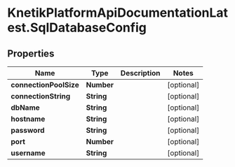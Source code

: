 # KnetikPlatformApiDocumentationLatest.SqlDatabaseConfig

## Properties
Name | Type | Description | Notes
------------ | ------------- | ------------- | -------------
**connectionPoolSize** | **Number** |  | [optional] 
**connectionString** | **String** |  | [optional] 
**dbName** | **String** |  | [optional] 
**hostname** | **String** |  | [optional] 
**password** | **String** |  | [optional] 
**port** | **Number** |  | [optional] 
**username** | **String** |  | [optional] 


